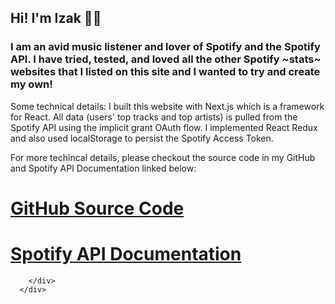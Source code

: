 <div className={styles.grid3}>
        <h2 className={styles.title}>Hi! I'm Izak &#128104;&#8205;&#128187;</h2>
        <h3 className={styles.topSongs2}>
          I am an avid music listener and lover of Spotify and the Spotify API.
          I have tried, tested, and loved all the other Spotify ~stats~ websites
          that I listed on this site and I wanted to try and create my own!
        </h3>
        <p className={styles.description2}>
          Some technical details: I built this website with Next.js which is a
          framework for React. All data (users' top tracks and top artists) is
          pulled from the Spotify API using the implicit grant OAuth flow. I
          implemented React Redux and also used localStorage to persist the
          Spotify Access Token.
        </p>
        <p className={styles.description2}>
          For more techincal details, please checkout the source code in my
          GitHub and Spotify API Documentation linked below:
        </p>
        <div className={styles.main3}>
          <div className={`${styles.grid2} ${styles.select3}`}>
            <a href="https://huangdarren1106.github.io/">
              <h1>GitHub Source Code</h1>
            </a>
          </div>
          <div className={`${styles.grid2} ${styles.select3}`}>
            <a href="https://huangdarren1106.github.io/">
              <h1>Spotify API Documentation</h1>
            </a>
          </div>
          
        </div>
      </div>
